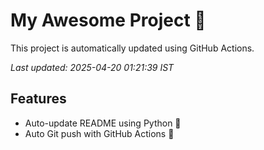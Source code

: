 # My Awesome Project 🚀

This project is automatically updated using GitHub Actions.

_Last updated: 2025-04-20 01:21:39 IST_

## Features
- Auto-update README using Python 🐍
- Auto Git push with GitHub Actions 🤖
